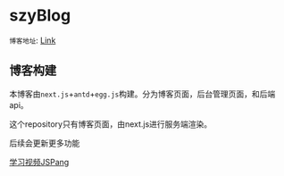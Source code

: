 # szyBlog

`博客地址`: [Link](http://114.55.250.155/)

## 博客构建

本博客由`next.js`+`antd`+`egg.js`构建。分为博客页面，后台管理页面，和后端api。

这个repository只有博客页面，由next.js进行服务端渲染。

后续会更新更多功能

[学习视频JSPang](https://www.bilibili.com/video/BV1CJ411377B)